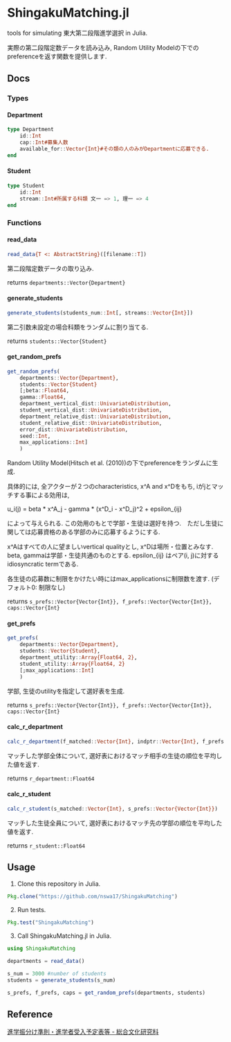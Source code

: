 # ShingakuMatching.jl
tools for simulating 東大第二段階進学選択 in Julia.

実際の第二段階定数データを読み込み, Random Utility Modelの下でのpreferenceを返す関数を提供します.

## Docs

### Types

#### Department
```julia
type Department
    id::Int
    cap::Int#募集人数
    available_for::Vector{Int}#その類の人のみがDepartmentに応募できる.
end
```

#### Student
```julia
type Student
    id::Int
    stream::Int#所属する科類 文一 => 1, 理一 => 4
end
```

### Functions

#### read_data
```julia
read_data{T <: AbstractString}([filename::T])
```

第二段階定数データの取り込み.

returns `departments::Vector{Department}`

#### generate_students
```julia
generate_students(students_num::Int[, streams::Vector{Int}])
```

第二引数未設定の場合科類をランダムに割り当てる.

returns `students::Vector{Student}`

#### get_random_prefs
```julia
get_random_prefs(
    departments::Vector{Department},
    students::Vector{Student}
    [;beta::Float64,
    gamma::Float64,
    department_vertical_dist::UnivariateDistribution,
    student_vertical_dist::UnivariateDistribution,
    department_relative_dist::UnivariateDistribution,
    student_relative_dist::UnivariateDistribution,
    error_dist::UnivariateDistribution,
    seed::Int,
    max_applications::Int]
    )
```

Random Utility Model(Hitsch et al. (2010))の下でpreferenceをランダムに生成.

具体的には, 全アクターが２つのcharacteristics, x^A and x^Dをもち, iがjとマッチする事による効用は,

u_i(j) = beta * x^A_j - gamma * (x^D_i - x^D_j)^2 + epsilon_{ij}

によって与えられる. この効用のもとで学部・生徒は選好を持つ.　ただし生徒に関しては応募資格のある学部のみに応募するようにする.

x^Aはすべての人に望ましいvertical qualityとし, x^Dは場所・位置とみなす. beta, gammaは学部・生徒共通のものとする.
epsilon_{ij} はペア(i, j)に対するidiosyncratic termである.

各生徒の応募数に制限をかけたい時にはmax_applicationsに制限数を渡す. (デフォルト0: 制限なし)

returns `s_prefs::Vector{Vector{Int}}, f_prefs::Vector{Vector{Int}}, caps::Vector{Int}`

#### get_prefs
```julia
get_prefs(
    departments::Vector{Department},
    students::Vector{Student},
    department_utility::Array{Float64, 2},
    student_utility::Array{Float64, 2}
    [;max_applications::Int]
    )
```

学部, 生徒のutilityを指定して選好表を生成.

returns `s_prefs::Vector{Vector{Int}}, f_prefs::Vector{Vector{Int}}, caps::Vector{Int}`

#### calc_r_department
```julia
calc_r_department(f_matched::Vector{Int}, indptr::Vector{Int}, f_prefs::Vector{Vector{Int}})
```

マッチした学部全体について, 選好表におけるマッチ相手の生徒の順位を平均した値を返す.

returns `r_department::Float64`

#### calc_r_student
```julia
calc_r_student(s_matched::Vector{Int}, s_prefs::Vector{Vector{Int}})
```

マッチした生徒全員について, 選好表におけるマッチ先の学部の順位を平均した値を返す.

returns `r_student::Float64`

## Usage

1. Clone this repository in Julia.
```julia
Pkg.clone("https://github.com/nswa17/ShingakuMatching")
```

2. Run tests.
```julia
Pkg.test("ShingakuMatching")
```

3. Call ShingakuMatching.jl in Julia.

```julia
using ShingakuMatching

departments = read_data()

s_num = 3000 #number of students
students = generate_students(s_num)

s_prefs, f_prefs, caps = get_random_prefs(departments, students)
```

## Reference

[進学振分け準則・進学者受入予定表等 - 総合文化研究科](http://www.c.u-tokyo.ac.jp/zenki/news/kyoumu/file/2014/h27_shinfuritebiki.pdf)
